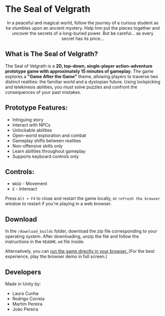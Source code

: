 # The Seal of Velgrath
<div align="center">
In a peaceful and magical world, follow the journey of a curious student as he stumbles upon an ancient mystery. Help him put the pieces together and uncover the secrets of a long-buried power.
But be careful… as every secret has its price…
</div>



## What is The Seal of Velgrath?
The Seal of Velgrath is a **2D, top-down, single-player action-adventure prototype game with approximately 15 minutes of gameplay**. The game explores a **"Game After the Game"** theme, allowing players to traverse two distinct realities: the familiar world and a dystopian future. Using lockpicking and telekinesis abilities, you must solve puzzles and confront the consequences of your past mistakes.


## Prototype Features:
- Intriguing story
- Interact with NPCs
- Unlockable abilities
- Open-world exploration and combat
- Gameplay shifts between realities
- Non-offensive skills only
- Learn abilities throughout gameplay
- Supports keyboard controls only


## Controls:
- ```WASD``` - Movement 
- ```E``` - Intereact

Press ```Alt + F4``` to close and restart the game locally, or ```refresh the browser``` window to restart if you're playing in a web browser.


## Download
In the ```/download_builds``` folder, download the zip file corresponding to your operating system. After downloading, unzip the file and follow the instructions in the ```README.md``` file inside.

Alternatively, you can <a href= "https://kuukitenshi.github.io/The-Seal-of-Velgrath/" > run the game directly in your browser. </a> 
(For the best experience, play the browser demo in full screen.)

## Developers
Made in Unity by:
- Laura Cunha
- Rodrigo Correia
- Martim Pereira
- João Pereira
